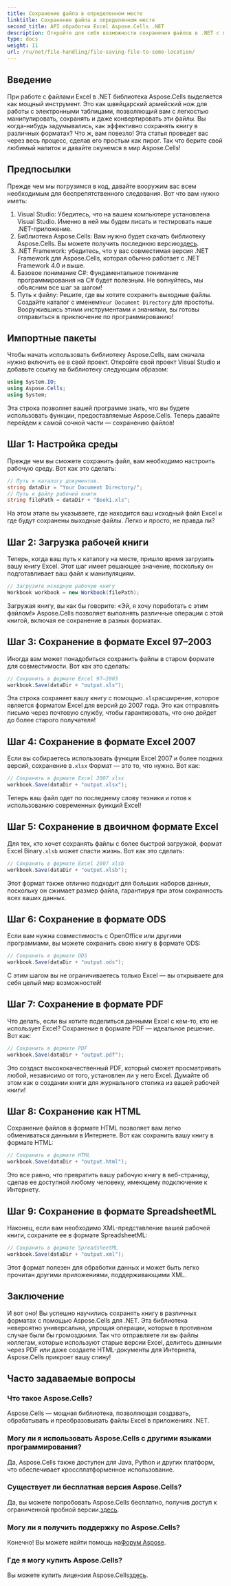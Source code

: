 ```yaml
---
title: Сохранение файла в определенном месте
linktitle: Сохранение файла в определенном месте
second_title: API обработки Excel Aspose.Cells .NET
description: Откройте для себя возможности сохранения файлов в .NET с помощью Aspose.Cells. Научитесь сохранять файлы Excel в различных форматах без усилий.
type: docs
weight: 11
url: /ru/net/file-handling/file-saving-file-to-some-location/
---
```

## Введение
При работе с файлами Excel в .NET библиотека Aspose.Cells выделяется как мощный инструмент. Это как швейцарский армейский нож для работы с электронными таблицами, позволяющий вам с легкостью манипулировать, сохранять и даже конвертировать эти файлы. Вы когда-нибудь задумывались, как эффективно сохранять книгу в различных форматах? Что ж, вам повезло! Эта статья проведет вас через весь процесс, сделав его простым как пирог. Так что берите свой любимый напиток и давайте окунемся в мир Aspose.Cells!
## Предпосылки
Прежде чем мы погрузимся в код, давайте вооружим вас всем необходимым для беспрепятственного следования. Вот что вам нужно иметь:
1. Visual Studio: Убедитесь, что на вашем компьютере установлена Visual Studio. Именно в ней мы будем писать и тестировать наше .NET-приложение.
2. Библиотека Aspose.Cells: Вам нужно будет скачать библиотеку Aspose.Cells. Вы можете получить последнюю версию[здесь](https://releases.aspose.com/cells/net/).
3. .NET Framework: убедитесь, что у вас совместимая версия .NET Framework для Aspose.Cells, которая обычно работает с .NET Framework 4.0 и выше.
4. Базовое понимание C#: Фундаментальное понимание программирования на C# будет полезным. Не волнуйтесь, мы объясним все шаг за шагом!
5.  Путь к файлу: Решите, где вы хотите сохранить выходные файлы. Создайте каталог с именем`Your Document Directory` для простоты.
Вооружившись этими инструментами и знаниями, вы готовы отправиться в приключение по программированию!
## Импортные пакеты
Чтобы начать использовать библиотеку Aspose.Cells, вам сначала нужно включить ее в свой проект. Откройте свой проект Visual Studio и добавьте ссылку на библиотеку следующим образом:
```csharp
using System.IO;
using Aspose.Cells;
using System;
```
Эта строка позволяет вашей программе знать, что вы будете использовать функции, предоставляемые Aspose.Cells. Теперь давайте перейдем к самой сочной части — сохранению файлов!
## Шаг 1: Настройка среды
Прежде чем вы сможете сохранить файл, вам необходимо настроить рабочую среду. Вот как это сделать:
```csharp
// Путь к каталогу документов.
string dataDir = "Your Document Directory/";
// Путь к файлу рабочей книги
string filePath = dataDir + "Book1.xls";
```
На этом этапе вы указываете, где находится ваш исходный файл Excel и где будут сохранены выходные файлы. Легко и просто, не правда ли?
## Шаг 2: Загрузка рабочей книги
Теперь, когда ваш путь к каталогу на месте, пришло время загрузить вашу книгу Excel. Этот шаг имеет решающее значение, поскольку он подготавливает ваш файл к манипуляциям.
```csharp
// Загрузите исходную рабочую книгу
Workbook workbook = new Workbook(filePath);
```
Загружая книгу, вы как бы говорите: «Эй, я хочу поработать с этим файлом!» Aspose.Cells позволяет выполнять различные операции с этой книгой, включая ее сохранение в разных форматах.
## Шаг 3: Сохранение в формате Excel 97–2003
Иногда вам может понадобиться сохранить файлы в старом формате для совместимости. Вот как это сделать:
```csharp
// Сохранить в формате Excel 97–2003
workbook.Save(dataDir + "output.xls");
```
 Эта строка сохраняет вашу книгу с помощью`.xls`расширение, которое является форматом Excel для версий до 2007 года. Это как отправлять письмо через почтовую службу, чтобы гарантировать, что оно дойдет до более старого получателя!
## Шаг 4: Сохранение в формате Excel 2007
 Если вы собираетесь использовать функции Excel 2007 и более поздних версий, сохранение в`.xlsx` Формат — это то, что нужно. Вот как:
```csharp
// Сохранить в формате Excel 2007 xlsx
workbook.Save(dataDir + "output.xlsx");
```
Теперь ваш файл одет по последнему слову техники и готов к использованию современных функций Excel! 
## Шаг 5: Сохранение в двоичном формате Excel
 Для тех, кто хочет сохранять файлы с более быстрой загрузкой, формат Excel Binary`.xlsb` может спасти жизнь. Вот как это сделать:
```csharp
// Сохранить в формате Excel 2007 xlsb
workbook.Save(dataDir + "output.xlsb");
```
Этот формат также отлично подходит для больших наборов данных, поскольку он сжимает размер файла, гарантируя при этом сохранность всех ваших данных. 
## Шаг 6: Сохранение в формате ODS
Если вам нужна совместимость с OpenOffice или другими программами, вы можете сохранить свою книгу в формате ODS:
```csharp
// Сохранить в формате ODS
workbook.Save(dataDir + "output.ods");
```
С этим шагом вы не ограничиваетесь только Excel — вы открываете для себя целый мир возможностей!
## Шаг 7: Сохранение в формате PDF
Что делать, если вы хотите поделиться данными Excel с кем-то, кто не использует Excel? Сохранение в формате PDF — идеальное решение. Вот как:
```csharp
// Сохранить в формате PDF
workbook.Save(dataDir + "output.pdf");
```
Это создаст высококачественный PDF, который сможет просматривать любой, независимо от того, установлен ли у него Excel. Думайте об этом как о создании книги для журнального столика из вашей рабочей книги!
## Шаг 8: Сохранение как HTML
Сохранение файлов в формате HTML позволяет вам легко обмениваться данными в Интернете. Вот как сохранить вашу книгу в формате HTML:
```csharp
// Сохранить в формате HTML
workbook.Save(dataDir + "output.html");
```
Это все равно, что превратить вашу рабочую книгу в веб-страницу, сделав ее доступной любому человеку, имеющему подключение к Интернету.
## Шаг 9: Сохранение в формате SpreadsheetML
Наконец, если вам необходимо XML-представление вашей рабочей книги, сохраните ее в формате SpreadsheetML:
```csharp
// Сохранить в формате SpreadsheetML
workbook.Save(dataDir + "output.xml");
```
Этот формат полезен для обработки данных и может быть легко прочитан другими приложениями, поддерживающими XML.
## Заключение
И вот оно! Вы успешно научились сохранять книгу в различных форматах с помощью Aspose.Cells для .NET. Эта библиотека невероятно универсальна, упрощая операции, которые в противном случае были бы громоздкими. Так что отправляете ли вы файлы коллегам, которые используют старые версии Excel, делитесь данными через PDF или даже создаете HTML-документы для Интернета, Aspose.Cells прикроет вашу спину!
## Часто задаваемые вопросы
### Что такое Aspose.Cells?
Aspose.Cells — мощная библиотека, позволяющая создавать, обрабатывать и преобразовывать файлы Excel в приложениях .NET.
### Могу ли я использовать Aspose.Cells с другими языками программирования?
Да, Aspose.Cells также доступен для Java, Python и других платформ, что обеспечивает кроссплатформенное использование.
### Существует ли бесплатная версия Aspose.Cells?
 Да, вы можете попробовать Aspose.Cells бесплатно, получив доступ к ограниченной пробной версии.[здесь](https://releases.aspose.com/).
### Могу ли я получить поддержку по Aspose.Cells?
 Конечно! Вы можете найти помощь на[Форум Aspose](https://forum.aspose.com/c/cells/9).
### Где я могу купить Aspose.Cells?
 Вы можете купить лицензии Aspose.Cells[здесь](https://purchase.aspose.com/buy).
